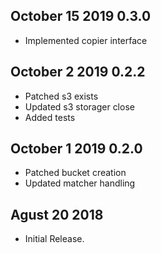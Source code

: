 ## October 15 2019 0.3.0
  * Implemented copier interface  

## October 2 2019 0.2.2
  * Patched s3 exists
  * Updated s3 storager close
  * Added tests

## October 1 2019 0.2.0

  * Patched bucket creation
  * Updated matcher handling
  
  
  
## Agust 20 2018

  * Initial Release.


